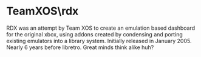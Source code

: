 # TeamXOS\rdx
 RDX was an attempt by Team XOS to create an emulation based dashboard for the original xbox, using addons created by condensing and porting existing emulators into a library system. Initially released in January 2005. Nearly 6 years before libretro. Great minds think alike huh?

